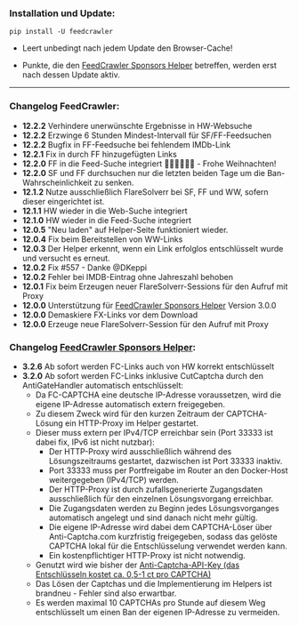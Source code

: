 ### Installation und Update:

`pip install -U feedcrawler`

- Leert unbedingt nach jedem Update den Browser-Cache!

- Punkte, die  den [FeedCrawler Sponsors Helper](https://github.com/rix1337/RSScrawler/wiki/5.-FeedCrawler-Sponsors-Helper)  betreffen, werden erst nach dessen Update aktiv.

---

### Changelog FeedCrawler:

- **12.2.2** Verhindere unerwünschte Ergebnisse in HW-Websuche
- **12.2.2** Erzwinge 6 Stunden Mindest-Intervall für SF/FF-Feedsuchen
- **12.2.2** Bugfix in FF-Feedsuche bei fehlendem IMDb-Link
- **12.2.1** Fix in durch FF hinzugefügten Links
- **12.2.0** FF in die Feed-Suche integriert 🧑🏻‍🎄🎄🎅🏻 - Frohe Weihnachten!
- **12.2.0** SF und FF durchsuchen nur die letzten beiden Tage um die Ban-Wahrscheinlichkeit zu senken.
- **12.1.2** Nutze ausschließlich FlareSolverr bei SF, FF und WW, sofern dieser eingerichtet ist.
- **12.1.1** HW wieder in die Web-Suche integriert
- **12.1.0** HW wieder in die Feed-Suche integriert
- **12.0.5** "Neu laden" auf Helper-Seite funktioniert wieder.
- **12.0.4** Fix beim Bereitstellen von WW-Links
- **12.0.3** Der Helper erkennt, wenn ein Link erfolglos entschlüsselt wurde und versucht es erneut.
- **12.0.2** Fix #557 - Danke @DKeppi
- **12.0.2** Fehler bei IMDB-Eintrag ohne Jahreszahl behoben
- **12.0.1** Fix beim Erzeugen neuer FlareSolverr-Sessions für den Aufruf mit Proxy
- **12.0.0** Unterstützung für [FeedCrawler Sponsors Helper](https://github.com/rix1337/FeedCrawler/wiki/5.-FeedCrawler-Sponsors-Helper) Version 3.0.0
- **12.0.0** Demaskiere FX-Links vor dem Download
- **12.0.0** Erzeuge neue FlareSolverr-Session für den Aufruf mit Proxy

### Changelog [FeedCrawler Sponsors Helper](https://github.com/rix1337/FeedCrawler/wiki/5.-FeedCrawler-Sponsors-Helper):
- **3.2.6** Ab sofort werden FC-Links auch von HW korrekt entschlüsselt
- **3.2.0** Ab sofort werden FC-Links inklusive CutCaptcha durch den AntiGateHandler automatisch entschlüsselt:
    - Da FC-CAPTCHA eine deutsche IP-Adresse voraussetzen, wird die eigene IP-Adresse automatisch extern freigegeben.
    - Zu diesem Zweck wird für den kurzen Zeitraum der CAPTCHA-Lösung ein HTTP-Proxy im Helper gestartet.
    - Dieser muss extern per IPv4/TCP erreichbar sein (Port 33333 ist dabei fix, IPv6 ist nicht nutzbar):
       - Der HTTP-Proxy wird ausschließlich während des Lösungszeitraums gestartet, dazwischen ist Port 33333 inaktiv.
       - Port 33333 muss per Portfreigabe im Router an den Docker-Host weitergegeben (IPv4/TCP) werden.
       - Der HTTP-Proxy ist durch zufallsgenerierte Zugangsdaten ausschließlich für den einzelnen Lösungsvorgang erreichbar.
       - Die Zugangsdaten werden zu Beginn jedes Lösungsvorganges automatisch angelegt und sind danach nicht mehr gültig.
       - Die eigene IP-Adresse wird dabei dem CAPTCHA-Löser über Anti-Captcha.com kurzfristig freigegeben,
         sodass das gelöste CAPTCHA lokal für die Entschlüsselung verwendet werden kann.
       - Ein kostenpflichtiger HTTP-Proxy ist nicht notwendig.
    - Genutzt wird wie bisher der [Anti-Captcha-API-Key (das Entschlüsseln kostet ca. 0,5-1 ct pro CAPTCHA)](http://getcaptchasolution.com/zuoo67f5cq)
    - Das Lösen der Captchas und die Implementierung im Helpers ist brandneu - Fehler sind also erwartbar.
    - Es werden maximal 10 CAPTCHAs pro Stunde auf diesem Weg entschlüsselt um einen Ban der eigenen IP-Adresse zu vermeiden.
